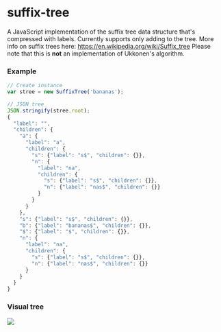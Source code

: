 # suffix-tree

A JavaScript implementation of the suffix tree data structure that's compressed with labels. Currently supports only adding to the tree. More info on suffix trees here: https://en.wikipedia.org/wiki/Suffix_tree Please note that this is **not** an implementation of Ukkonen's algorithm.

### Example
```javascript
// Create instance
var stree = new SuffixTree('bananas');

// JSON tree
JSON.stringify(stree.root);
{
  "label": "",
  "children": {
    "a": {
      "label": "a",
      "children": {
        "s": {"label": "s$", "children": {}},
        "n": {
          "label": "na",
          "children": {
            "s": {"label": "s$", "children": {}},
            "n": {"label": "nas$", "children": {}}
          }
        }
      }
    },
    "s": {"label": "s$", "children": {}},
    "b": {"label": "bananas$", "children": {}},
    "$": {"label": "$", "children": {}},
    "n": {
      "label": "na",
      "children": {
        "s": {"label": "s$", "children": {}},
        "n": {"label": "nas$", "children": {}}
      }
    }
  }
}
```
### Visual tree
<img src="https://github.com/vasilionjea/suffix-tree/blob/master/suffix-tree-bananas.png">
